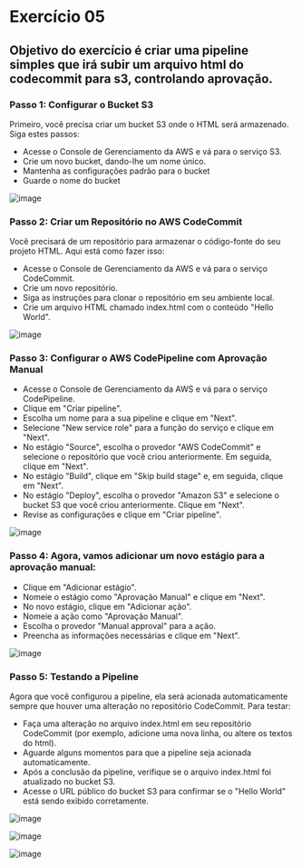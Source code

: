 # Exercício 05
## Objetivo do exercício é criar uma pipeline simples que irá subir um arquivo html do codecommit para s3, controlando aprovação.

### Passo 1: Configurar o Bucket S3
Primeiro, você precisa criar um bucket S3 onde o HTML será armazenado. Siga estes passos:
* Acesse o Console de Gerenciamento da AWS e vá para o serviço S3.
* Crie um novo bucket, dando-lhe um nome único.
* Mantenha as configurações padrão para o bucket
* Guarde o nome do bucket

![image](https://github.com/BiancaMalta/Amazon-Web-Services/assets/92928037/49bb76e2-6126-4fa9-9cf7-57874f0f7851)


### Passo 2: Criar um Repositório no AWS CodeCommit
Você precisará de um repositório para armazenar o código-fonte do seu projeto HTML. Aqui está como fazer isso:
* Acesse o Console de Gerenciamento da AWS e vá para o serviço CodeCommit.
* Crie um novo repositório.
* Siga as instruções para clonar o repositório em seu ambiente local.
* Crie um arquivo HTML chamado index.html com o conteúdo "Hello World".

![image](https://github.com/BiancaMalta/Amazon-Web-Services/assets/92928037/7b9c7f02-7438-49ee-9294-2459f247fc59)


### Passo 3: Configurar o AWS CodePipeline com Aprovação Manual
* Acesse o Console de Gerenciamento da AWS e vá para o serviço CodePipeline.
* Clique em "Criar pipeline".
* Escolha um nome para a sua pipeline e clique em "Next".
* Selecione "New service role" para a função do serviço e clique em "Next".
* No estágio "Source", escolha o provedor "AWS CodeCommit" e selecione o repositório que você criou anteriormente. Em seguida, clique em "Next".
* No estágio "Build", clique em "Skip build stage" e, em seguida, clique em "Next".
* No estágio "Deploy", escolha o provedor "Amazon S3" e selecione o bucket S3 que você criou anteriormente.  Clique em "Next".
* Revise as configurações e clique em "Criar pipeline".

![image](https://github.com/BiancaMalta/Amazon-Web-Services/assets/92928037/acab5145-480b-4de6-8907-9ea1aa27a5f5)

### Passo 4: Agora, vamos adicionar um novo estágio para a aprovação manual:
* Clique em "Adicionar estágio".
* Nomeie o estágio como "Aprovação Manual" e clique em "Next".
* No novo estágio, clique em "Adicionar ação".
* Nomeie a ação como "Aprovação Manual".
* Escolha o provedor "Manual approval" para a ação.
* Preencha as informações necessárias e clique em "Next".

![image](https://github.com/BiancaMalta/Amazon-Web-Services/assets/92928037/7d9fc801-21d1-4f04-8a69-c3be6361cd1f)


### Passo 5: Testando a Pipeline
Agora que você configurou a pipeline, ela será acionada automaticamente sempre que houver uma alteração no repositório CodeCommit. Para testar:
* Faça uma alteração no arquivo index.html em seu repositório CodeCommit (por exemplo, adicione uma nova linha, ou altere os textos do html).
* Aguarde alguns momentos para que a pipeline seja acionada automaticamente.
* Após a conclusão da pipeline, verifique se o arquivo index.html foi atualizado no bucket S3.
* Acesse o URL público do bucket S3 para confirmar se o "Hello World" está sendo exibido corretamente.

![image](https://github.com/BiancaMalta/Amazon-Web-Services/assets/92928037/2211ff15-0145-4683-b94d-b9f2c850009b)

![image](https://github.com/BiancaMalta/Amazon-Web-Services/assets/92928037/6fa5a892-2deb-4f37-b137-28160614fd69)

![image](https://github.com/BiancaMalta/Amazon-Web-Services/assets/92928037/26f171d3-60db-41ca-b41e-862a7feda56b)

